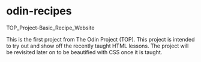 # odin-recipes
TOP_Project-Basic_Recipe_Website

This is the first project from The Odin Project (TOP). This project is intended to try out and show off the recently taught HTML lessons.
The project will be revisited later on to be beautified with CSS once it is taught.